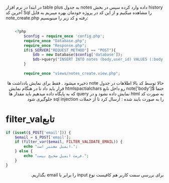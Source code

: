 در ابتدا در نرم افزار table plus  به جدول notes داده وارد کرده سپس در بخش history آخرین کد Sql را مشاهده میکنیم و از این کد در پروژه خودمان بهره میبریم به فایل note_create.php  رفته و کد زیر را مینویسیم:
<div dir="ltr">

```php

    <?php
        $config = require_once 'config.php';
        require_once "Database.php";
        require_once "Response.php";
        if($_SERVER["REQUEST_METHOD"] == "POST"){
            $db = new Database($config['database']);
            $db->query("INSERT INTO notes (body,user_id) VALUES (:body ,:user_id)" , ['body' => $_POST['body'], 'user_id' => 3 ]);
        }
    
        require_once "views/notes_create.view.php";

```
<div dir="rtl">
حالا توسط کد بالا اطلاهات در جدول note ذخیره میشود . فقط برای نمایش یادداشت ها حتما $note['body'] رو داخل تابع htmlspactialchars قرار باید داد تا در هنگام نمایش به صورت کد html  نمایش داده نشود و در query که به پایگاه داده میدهیم باید مقدار ها را به صورت بایند شده :  ارسال کرد تا از حملات sql injection  جلوگیری شود

<div dir="ltr">

# filter_valتابع
```php
if (isset($_POST['email'])) {
    $email = $_POST['email'];
    if (filter_var($email, FILTER_VALIDATE_EMAIL)) {
        echo "ایمیل معتبر است.";
    } else {
        echo "فرمت ایمیل صحیح نیست.";
    }
}

```
<div dir="rtl">
برای بررسی سمت کاربر هم کافیست نوع input را برابر با email بگذاریم.